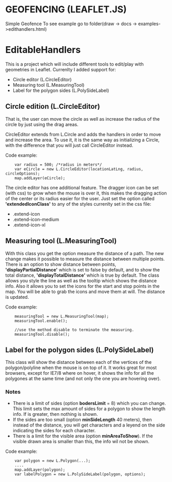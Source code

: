 # GEOFENCING (LEAFLET.JS) #
Simple Geofence 
To see example go to folder(draw -> docs -> examples->edithandlers.html)

# EditableHandlers #

This is a project which will include different tools to edit/play with geometries in Leaflet.
Currenlty I added support for:

+ Circle editor (L.CircleEditor)
+ Measuring tool (L.MeasuringTool)
+ Label for the polygon sides (L.PolySideLabel)

## Circle edition (L.CircleEditor) ##
That is, the user can move the circle as well as increase the radius of the circle by just using the drag areas.

CircleEditor extends from L.Circle and adds the handlers in order to move and increase the area.
To use it, it is the same way as initializing a Circle, with the difference that you will just call CircleEditor instead.

Code example:

```
    var radius = 500; /*radius in meters*/
    var eCircle = new L.CircleEditor(locationLatLng, radius, circleOptions);
    map.addLayer(eCircle);
```

The circle editor has one additional feature. The dragger icon can be set (with css) to grow when the mouse is over it, this makes the dragging action of the center or its radius easier for the user. Just set the option called __'extendedIconClass'__ to any of the styles currenlty set in the css file:

+ .extend-icon
+ .extend-icon-medium
+ .extend-icon-xl


## Measuring tool (L.MeasuringTool) ##
With this class you get the option measure the distance of a path.
The new change makes it possible to measure the distance between multiple points.
There is an option to show distance between points, __'displayPartialDistance'__ which is set to false by default, and to show the total distance, __'displayTotalDistance'__ which is true by default.
The class allows you style the line as well as the tooltip which shows the distance info.
Also it allows you to set the icons for the start and stop points in the map.
You will be able to grab the icons and move them at will. The distance is updated.

Code example:

```
    measuringTool = new L.MeasuringTool(map);
    measuringTool.enable();
	
    //use the method disable to terminate the measuring.
    measuringTool.disable();
```


## Label for the polygon sides (L.PolySideLabel) ##
This class will show the distance between each of the vertices of the polygon/polyline when the mouse is on top of it.
It works great for most browsers, except for IE7/8 where on hover, it shows the info for all the polygones at the same time (and not only the one you are hovering over).

### Notes ###
* There is a limit of sides (option __bodersLimit__ = 8) which you can change. This limit sets the max amount of sides for a polygon to show the length info. If is greater, then nothing is shown.
* If the sides are too small (option __minSideLength__ 40 meters), then instead of the distance, you will get characters and a leyend on the side indicating the sides for each character.
* There is a limit for the visible area (option __minAreaToShow__). If the visible drawn area is smaller than this, the info wil not be shown.

Code example:

```
    var polygon = new L.Polygon(...);
    ....
    map.addLayer(polygon);
    var labelPolygon = new L.PolySideLabel(polygon, options);
```


